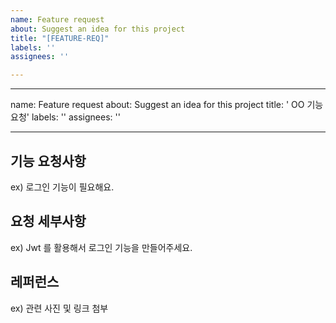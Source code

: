 ```yaml
---
name: Feature request
about: Suggest an idea for this project
title: "[FEATURE-REQ]"
labels: ''
assignees: ''

---
```


---

name: Feature request
about: Suggest an idea for this project
title: ' OO 기능 요청'
labels: ''
assignees: ''

---

## 기능 요청사항

ex) 로그인 기능이 필요해요.

## 요청 세부사항

ex) Jwt 를 활용해서 로그인 기능을 만들어주세요.

## 레퍼런스

ex) 관련 사진 및 링크 첨부
